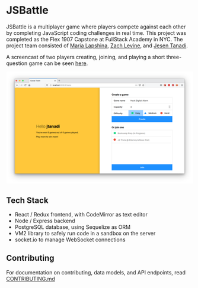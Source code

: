 # JSBattle
JSBattle is a multiplayer game where players compete against each other by completing JavaScript coding challenges in real time. This project was completed as the Flex 1907 Capstone at FullStack Academy in NYC. The project team consisted of [Maria Lapshina](https://github.com/MariaSLapshina), [Zach Levine](https://github.com/zblevine), and [Jesen Tanadi](https://github.com/jtanadi).

A screencast of two players creating, joining, and playing a short three-question game can be seen [here](https://vimeo.com/379060460).

![Home page screenshot](/docs/screenshot-home.png)

## Tech Stack
- React / Redux frontend, with CodeMirror as text editor
- Node / Express backend
- PostgreSQL database, using Sequelize as ORM
- VM2 library to safely run code in a sandbox on the server
- socket.io to manage WebSocket connections

## Contributing
For documentation on contributing, data models, and API endpoints, read [CONTRIBUTING.md](/CONTRIBUTING.md)


